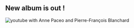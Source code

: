 ## <div class="text-justify"> New album is out&nbsp;!</div>

![youtube](https://www.youtube.com/watch?v=sIorOkrRm9Q) with Anne Paceo
and Pierre-François Blanchard


